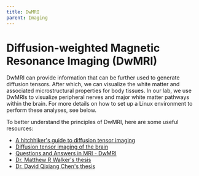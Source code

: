 ```yaml
---
title: DwMRI
parent: Imaging
---
```


# Diffusion-weighted Magnetic Resonance Imaging (DwMRI)

DwMRI can provide information that can be further used to generate diffusion tensors. After which, we can visualize the white matter and associated microstructural properties for body tissues. In our lab, we use DwMRIs to visualize peripheral nerves and major white matter pathways within the brain. For more details on how to set up a Linux environment to perform these analyses, see below.

To better understand the principles of DwMRI, here are some useful resources:
- [A hitchhiker's guide to diffusion tensor imaging](https://www.frontiersin.org/articles/10.3389/fnins.2013.00031/full)
- [Diffusion tensor imaging of the brain](https://www.ncbi.nlm.nih.gov/pmc/articles/PMC2041910/)
- [Questions and Answers in MRI - DwMRI](https://www.mriquestions.com/diffusion-basic.html)
- [Dr. Matthew R Walker's thesis](https://hdl.handle.net/1807/97714)
- [Dr. David Qixiang Chen's thesis](https://hdl.handle.net/1807/91803)
